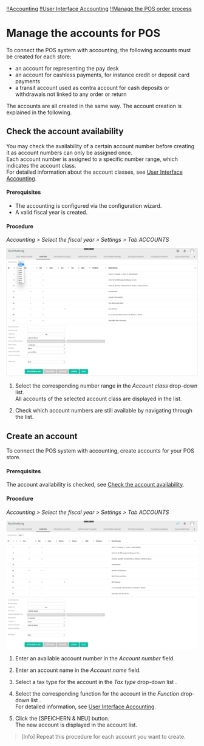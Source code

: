 [!!Accounting](Accounting)
[!!User Interface Accounting](../../RetailSuiteAccounting/UserInterface/00_UserInterface.md)
[!!Manage the POS order process](../Operation/06_ManageOrderProcess.md)


# Manage the accounts for POS

To connect the POS system with accounting, the following accounts must be created for each store:

- an account for representing the pay desk
- an account for cashless payments, for instance credit or deposit card payments
- a transit account used as contra account for cash deposits or withdrawals not linked to any order or return

The accounts are all created in the same way. The account creation is explained in the following.


## Check the account availability

You may check the availability of a certain account number before creating it as account numbers can only be assigned once.    
Each account number is assigned to a specific number range, which indicates the account class.    
For detailed information about the account classes, see [User Interface Accounting](../../RetailSuiteAccounting/UserInterface/00_UserInterface.md).

#### Prerequisites

- The accounting is configured via the configuration wizard.
- A valid fiscal year is created.

#### Procedure

*Accounting > Select the fiscal year > Settings > Tab ACCOUNTS*

![Account availability](../../Assets/Screenshots/RetailSuiteAccounting/Settings/Accounts/AccountAvailability.png "[Account availability]")

1. Select the corresponding number range in the *Account class* drop-down list.   
  All accounts of the selected account class are displayed in the list.

2. Check which account numbers are still available by navigating through the list.



## Create an account

To connect the POS system with accounting, create accounts for your POS store.

#### Prerequisites

The account availability is checked, see [Check the account availability](#check-the-account-availability).

#### Procedure

*Accounting > Select the fiscal year > Settings > Tab ACCOUNTS*

![Create Account](../../Assets/Screenshots/RetailSuiteAccounting/Settings/Accounts/CreateAccount.png "[CreateAccount]")

1. Enter an available account number in the *Account number* field.

2. Enter an account name in the *Account name* field.

3. Select a tax type for the account in the *Tax type* drop-down list .

4. Select the corresponding function for the account in the *Function* drop-down list .   
  For detailed information, see [User Interface Accounting](../../RetailSuiteAccounting/UserInterface/00_UserInterface.md).

5. Click the [SPEICHERN & NEU] button.   
  The new account is displayed in the account list.

> [Info] Repeat this procedure for each account you want to create.
